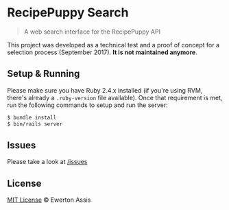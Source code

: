 # RecipePuppy Search

> A web search interface for the RecipePuppy API

This project was developed as a technical test and a proof of concept for a selection process (September 2017).
**It is not maintained anymore**.

## Setup & Running

Please make sure you have Ruby 2.4.x installed (if you're using RVM, there's already a
`.ruby-version` file available). Once that requirement is met, run the following commands
to setup and run the server:

```sh
$ bundle install
$ bin/rails server
```

## Issues

Please take a look at [/issues](https://github.com/earaujoassis/wallet/issues)

## License

[MIT License](http://earaujoassis.mit-license.org/) &copy; Ewerton Assis
